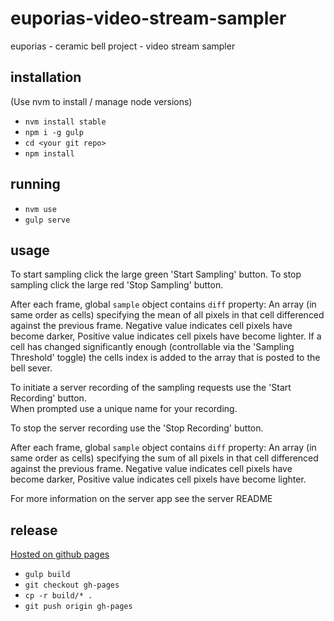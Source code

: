 # euporias-video-stream-sampler
euporias - ceramic bell project - video stream sampler

## installation
(Use nvm to install / manage node versions)

- `nvm install stable`
- `npm i -g gulp`
- `cd <your git repo>`
- `npm install`

## running

- `nvm use`
- `gulp serve`

## usage
To start sampling click the large green 'Start Sampling' button.
To stop sampling click the large red 'Stop Sampling' button.

After each frame, global `sample` object contains `diff` property: An array (in same order as cells) specifying the mean of all pixels in that cell differenced against the previous frame. Negative value indicates cell pixels have become darker, Positive value indicates cell pixels have become lighter.
If a cell has changed significantly enough (controllable via the 'Sampling Threshold' toggle) the cells index is added to the array that is posted to the bell sever.

To initiate a server recording of the sampling requests use the 'Start Recording' button.  
When prompted use a unique name for your recording.

To stop the server recording use the 'Stop Recording' button.

After each frame, global `sample` object contains `diff` property: An array (in same order as cells) specifying the sum of all pixels in that cell differenced against the previous frame. Negative value indicates cell pixels have become darker, Positive value indicates cell pixels have become lighter.

For more information on the server app see the server README 

## release
[Hosted on github pages](https://thebellhouse.github.io/config)

- `gulp build`
- `git checkout gh-pages`
- `cp -r build/* .`
- `git push origin gh-pages`
